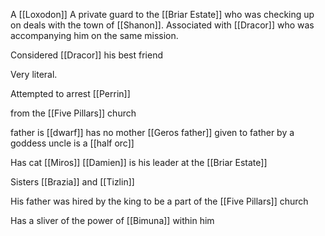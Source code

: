A [[Loxodon]]
A private guard to the [[Briar Estate]] who was checking up on deals with the town of [[Shanon]]. Associated with [[Dracor]] who was accompanying him on the same mission. 

Considered [[Dracor]] his best friend

Very literal.

Attempted to arrest [[Perrin]]

from the [[Five Pillars]] church

father is [[dwarf]] has no mother [[Geros father]]
given to father by a goddess 
uncle is a [[half orc]]

Has cat [[Miros]] 
[[Damien]] is his leader at the [[Briar Estate]]

Sisters [[Brazia]] and [[Tizlin]]

His father was hired by the king to be a part of the [[Five Pillars]] church

Has a sliver of the power of [[Bimuna]] within him